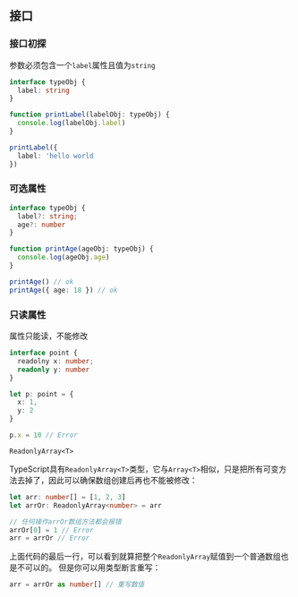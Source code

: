 ## 接口

### 接口初探

参数必须包含一个`label`属性且值为`string`

```typescript
interface typeObj {
  label: string
}

function printLabel(labelObj: typeObj) {
  console.log(labelObj.label)
}

printLabel({
  label: 'hello world
})
```

### 可选属性

```typescript
interface typeObj {
  label?: string;
  age?: number
}

function printAge(ageObj: typeObj) {
  console.log(ageObj.age)
}

printAge() // ok
printAge({ age: 18 }) // ok

```

### 只读属性

属性只能读，不能修改

```typescript
interface point {
  readolny x: number;
  readonly y: number
}

let p: point = {
  x: 1,
  y: 2
}

p.x = 10 // Error

```

`ReadonlyArray<T>`

TypeScript具有`ReadonlyArray<T>`类型，它与`Array<T>`相似，只是把所有可变方法去掉了，因此可以确保数组创建后再也不能被修改：

```typescript
let arr: number[] = [1, 2, 3]
let arrOr: ReadonlyArray<number> = arr

// 任何操作arrOr数组方法都会报错
arrOr[0] = 1 // Error
arr = arrOr // Error
```

上面代码的最后一行，可以看到就算把整个`ReadonlyArray`赋值到一个普通数组也是不可以的。 但是你可以用类型断言重写：

```typescript
arr = arrOr as number[] // 重写数值
```